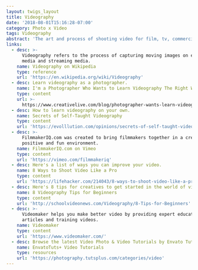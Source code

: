 ```yaml
---
layout: twigs_layout
title: Videography
date: '2018-08-01T15:16:28-07:00'
category: Photo x Video
tags: Videography
abstract: 'The art and process of shooting video for film, tv, commercial and the web.'
links:
  - desc: >-
      Videography refers to the process of capturing moving images on electronic
      media and streaming media.
    name: Videography on Wikipedia
    type: reference
    url: 'https://en.wikipedia.org/wiki/Videography'
  - desc: Learn videography as a photographer.
    name: I'm a Photographer Who Wants to Learn Videography The Right Way
    type: content
    url: >-
      https://www.creativelive.com/blog/photographer-wants-learn-videography-heres-how/
  - desc: How to learn videography on your own.
    name: Secrets of Self-Taught Videography
    type: content
    url: 'https://evolllution.com/opinions/secrets-of-self-taught-videography/'
  - desc: >-
      FilmmakerIQ.com was created to bring filmmakers together in a creative,
      positive and fun environment.
    name: FilmmakerIQ.com on Vimeo
    type: content
    url: 'https://vimeo.com/filmmakeriq'
  - desc: Here's a list of ways you can improve your video.
    name: 8 Ways to Shoot Video Like a Pro
    type: content
    url: 'https://lifehacker.com/214043/8-ways-to-shoot-video-like-a-pro'
  - desc: Here's 8 tips for creatives to get started in the world of videography.
    name: 8 Videography Tips for Beginners
    type: content
    url: 'http://schoolvideonews.com/Videography/8-Tips-for-Beginners'
  - desc: >-
      Videomaker helps you make better video by providing expert educational
      articles and training videos. 
    name: Videomaker
    type: content
    url: 'https://www.videomaker.com/'
  - desc: Browse the latest Video Photo & Video Tutorials by Envato Tuts+
    name: EnvatoTuts+ Video Tutorials
    type: resources
    url: 'https://photography.tutsplus.com/categories/video'
---
```


